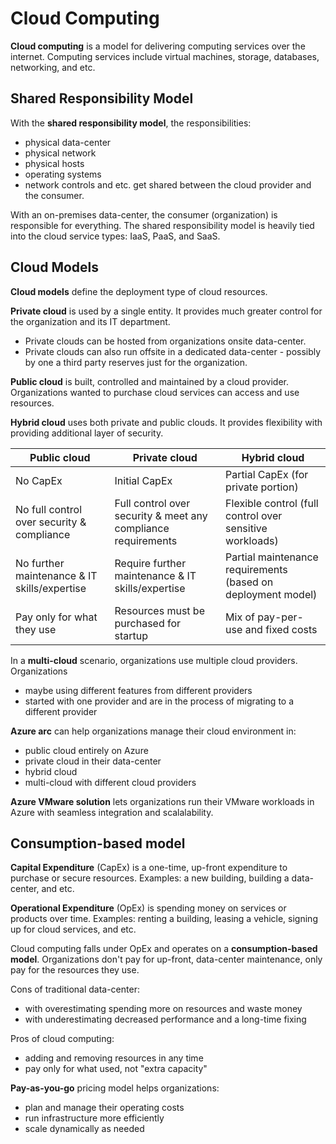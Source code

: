 # Cloud Computing
**Cloud computing** is a model for delivering computing services over the internet. Computing services include virtual machines, storage, databases, networking, and etc.
## Shared Responsibility Model
With the **shared responsibility model**, the responsibilities:
- physical data-center
- physical network
- physical hosts
- operating systems
- network controls
and etc. get shared between the cloud provider and the consumer.

With an on-premises data-center, the consumer (organization) is responsible for everything. The shared responsibility model is heavily tied into the cloud service types: IaaS, PaaS, and SaaS.
## Cloud Models
**Cloud models** define the deployment type of cloud resources.

**Private cloud** is used by a single entity. It provides much greater control for the organization and its IT department.
- Private clouds can be hosted from organizations onsite data-center.
- Private clouds can also run offsite in a dedicated data-center - possibly by one a third party reserves just for the organization.

**Public cloud** is built, controlled and maintained by a cloud provider. Organizations wanted to purchase cloud services can access and use resources.

**Hybrid cloud** uses both private and public clouds. It provides flexibility with providing additional layer of security.

| Public cloud                                 | Private cloud                                                 | Hybrid cloud                                                 |
| -------------------------------------------- | ------------------------------------------------------------- | ------------------------------------------------------------ |
| No CapEx                                     | Initial CapEx                                                 | Partial CapEx (for private portion)                          |
| No full control over security & compliance   | Full control over security & meet any compliance requirements | Flexible control (full control over sensitive workloads)     |
| No further maintenance & IT skills/expertise | Require further maintenance & IT skills/expertise             | Partial maintenance requirements (based on deployment model) |
| Pay only for what they use                   | Resources must be purchased for startup                       | Mix of pay-per-use and fixed costs                           |
In a **multi-cloud** scenario, organizations use multiple cloud providers. Organizations
- maybe using different features from different providers
- started with one provider and are in the process of migrating to a different provider

**Azure arc** can help organizations manage their cloud environment in:
- public cloud entirely on Azure
- private cloud in their data-center
- hybrid cloud
- multi-cloud with different cloud providers

**Azure VMware solution** lets organizations run their VMware workloads in Azure with seamless integration and scalalability.
## Consumption-based model
**Capital Expenditure** (CapEx) is a one-time, up-front expenditure to purchase or secure resources. Examples: a new building, building a data-center, and etc.

**Operational Expenditure** (OpEx) is spending money on services or products over time. Examples: renting a building, leasing a vehicle, signing up for cloud services, and etc.

Cloud computing falls under OpEx and operates on a **consumption-based model**. Organizations don't pay for up-front, data-center maintenance, only pay for the resources they use.

Cons of traditional data-center:
- with overestimating spending more on resources and waste money
- with underestimating decreased performance and a long-time fixing

Pros of cloud computing:
- adding and removing resources in any time
- pay only for what used, not "extra capacity"

**Pay-as-you-go** pricing model helps organizations:
- plan and manage their operating costs
- run infrastructure more efficiently
- scale dynamically as needed